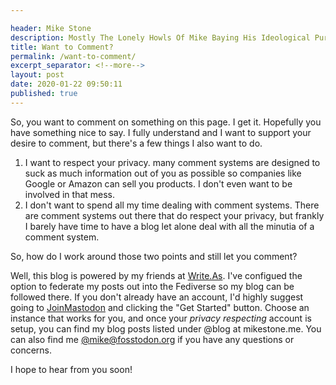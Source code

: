 ```yaml
---

header: Mike Stone
description: Mostly The Lonely Howls Of Mike Baying His Ideological Purity At The Moon
title: Want to Comment?
permalink: /want-to-comment/
excerpt_separator: <!--more-->
layout: post
date: 2020-01-22 09:50:11
published: true
---
```



So, you want to comment on something on this page. I get it. Hopefully you have something nice to say. I fully understand and I want to support your desire to comment, but there's a few things I also want to do.

1. I want to respect your privacy. many comment systems are designed to suck as much information out of you as possible so companies like Google or Amazon can sell you products. I don't even want to be involved in that mess.
2. I don't want to spend all my time dealing with comment systems. There are comment systems out there that do respect your privacy, but frankly I barely have time to have a blog let alone deal with all the minutia of a comment system.

So, how do I work around those two points and still let you comment?

Well, this blog is powered by my friends at [Write.As](https://write.as "Write.As"). I've configued the option to federate my posts out into the Fediverse so my blog can be followed there. If you don't already have an account, I'd highly suggest going to [JoinMastodon](https://joinmastodon.org "Join Mastodon") and clicking the "Get Started" button. Choose an instance that works for you, and once your _privacy respecting_ account is setup, you can find my blog posts listed under @blog at mikestone.me. You can also find me [@mike@fosstodon.org](https://fosstodon.org/@mike) if you have any questions or concerns.

I hope to hear from you soon! 
